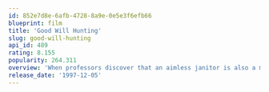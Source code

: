 ```yaml
---
id: 852e7d8e-6afb-4728-8a9e-0e5e3f6efb66
blueprint: film
title: 'Good Will Hunting'
slug: good-will-hunting
api_id: 489
rating: 8.155
popularity: 264.311
overview: 'When professors discover that an aimless janitor is also a math genius, a therapist helps the young man confront the demons that are holding him back.'
release_date: '1997-12-05'
---
```


